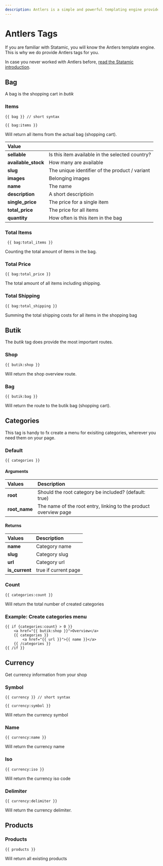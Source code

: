 ```yaml
---
description: Antlers is a simple and powerful templating engine provided with Statamic.
---
```


# Antlers Tags

If you are familiar with Statamic, you will know the Antlers template engine. This is why we do provide Antlers tags for you. 

In case you never worked with Antlers before, [read the Statamic introduction](https://statamic.dev/antlers). 

## Bag

A bag is the shopping cart in _butik_

### Items

```text
{{ bag }} // short syntax

{{ bag:items }}
```

Will return all items from the actual bag \(shopping cart\).

| Value |  |
| :--- | :--- |
| **sellable** | Is this item available in the selected country?  |
| **available\_stock** | How many are available |
| **slug** | The unique identifier of the product / variant |
| **images** | Belonging images |
| **name** | The name |
| **description** | A short descriptioin  |
| **single\_price** | The price for a single item |
| **total\_price** | The price for all items |
| **quantity** | How often is this item in the bag    |

### Total Items

```text
 {{ bag:total_items }}
```

 Counting the total amount of items in the bag.

### Total Price

```text
{{ bag:total_price }}
```

 The total amount of all items including shipping.

### Total Shipping

```text
{{ bag:total_shipping }}
```

Summing the total shipping costs for all items in the shopping bag 

## Butik

The _butik_ tag does provide the most important routes.

### Shop

```text
{{ butik:shop }}
```

Will return the shop overview route.

### Bag

```text
{{ butik:bag }}
```

Will return the route to the butik bag \(shopping cart\). 

## Categories

This tag is handy to fx create a menu for exisiting categories, wherever you need them on your page.

### Default

```text
{{ categories }}
```

#### Arguments

| Values | Description |
| :--- | :--- |
| **root** | Should the root category be included? \(default: true\) |
| **root\_name** | The name of the root entry, linking to the product overview page |

#### Returns

| Values | Description |
| :--- | :--- |
| **name** | Category name |
| **slug** | Category slug |
| **url** | Category url |
| **is\_current** | true if current page |

### Count

```text
{{ categories:count }}
```

Will return the total number of created categories

### Example: Create categories menu

```markup
{{ if {categories:count} > 0 }}
    <a href="{{ butik:shop }}">Overview</a>
    {{ categories }}
        <a href="{{ url }}">{{ name }}</a>
    {{ /categories }}
{{ /if }}
```

## Currency

Get currency information from your shop

### Symbol

```markup
{{ currency }} // short syntax

{{ currency:symbol }}
```

Will return the currency symbol

### Name

```markup
{{ currency:name }}
```

Will return the currency name

### Iso

```markup
{{ currency:iso }}
```

Will return the currency iso code

### Delimiter

```markup
{{ currency:delimiter }}
```

Will return the currency delimiter.  

## Products

### Products

```markup
{{ products }}
```

Will return all existing products

